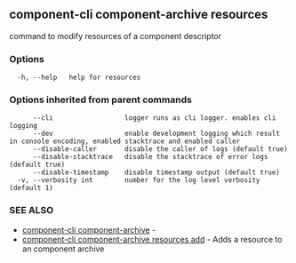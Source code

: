 ## component-cli component-archive resources

command to modify resources of a component descriptor

### Options

```
  -h, --help   help for resources
```

### Options inherited from parent commands

```
      --cli                  logger runs as cli logger. enables cli logging
      --dev                  enable development logging which result in console encoding, enabled stacktrace and enabled caller
      --disable-caller       disable the caller of logs (default true)
      --disable-stacktrace   disable the stacktrace of error logs (default true)
      --disable-timestamp    disable timestamp output (default true)
  -v, --verbosity int        number for the log level verbosity (default 1)
```

### SEE ALSO

* [component-cli component-archive](component-cli_component-archive.md)	 - 
* [component-cli component-archive resources add](component-cli_component-archive_resources_add.md)	 - Adds a resource to an component archive


